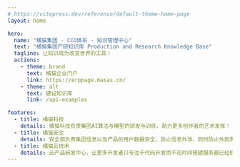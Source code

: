 ```yaml
---
# https://vitepress.dev/reference/default-theme-home-page
layout: home

hero:
  name: "橘猫集团 - CCO体系 - 知识管理中心"
  text: "橘猫集团产研知识库 Production and Research Knowledge Base"
  tagline: 让知识成为改变世界的工具！
  actions:
    - theme: brand
      text: 橘猫企业门户
      link: https://erppage.masas.cn/
    - theme: alt
      text: 建设知识库
      link: /api-examples

features:
  - title: 橘猫科技
    details: 橘猫科技负责集团AI算法与模型的研发与训练，助力更多创作者的艺术发挥！
  - title: 橘猫安全
    details: 安全部负责集团信息以及产品的用户数据安全，防止信息外泄，同时防止外部黑客恶意攻击盗取信息。
  - title: 橘猫云技术
    details: 云产品研发中心，让更多开发者只专注于代码开发而不花时间搭建服务器已经做安全防护。
---
```


